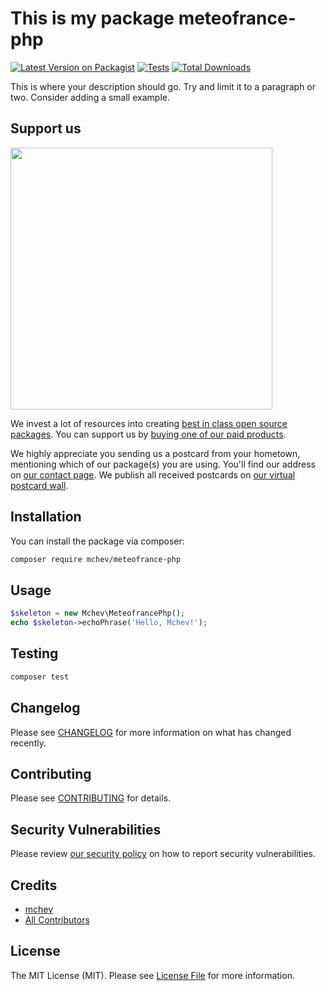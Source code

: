 # This is my package meteofrance-php

[![Latest Version on Packagist](https://img.shields.io/packagist/v/mchev/meteofrance-php.svg?style=flat-square)](https://packagist.org/packages/mchev/meteofrance-php)
[![Tests](https://img.shields.io/github/actions/workflow/status/mchev/meteofrance-php/run-tests.yml?branch=main&label=tests&style=flat-square)](https://github.com/mchev/meteofrance-php/actions/workflows/run-tests.yml)
[![Total Downloads](https://img.shields.io/packagist/dt/mchev/meteofrance-php.svg?style=flat-square)](https://packagist.org/packages/mchev/meteofrance-php)

This is where your description should go. Try and limit it to a paragraph or two. Consider adding a small example.

## Support us

[<img src="https://github-ads.s3.eu-central-1.amazonaws.com/meteofrance-php.jpg?t=1" width="419px" />](https://spatie.be/github-ad-click/meteofrance-php)

We invest a lot of resources into creating [best in class open source packages](https://spatie.be/open-source). You can support us by [buying one of our paid products](https://spatie.be/open-source/support-us).

We highly appreciate you sending us a postcard from your hometown, mentioning which of our package(s) you are using. You'll find our address on [our contact page](https://spatie.be/about-us). We publish all received postcards on [our virtual postcard wall](https://spatie.be/open-source/postcards).

## Installation

You can install the package via composer:

```bash
composer require mchev/meteofrance-php
```

## Usage

```php
$skeleton = new Mchev\MeteofrancePhp();
echo $skeleton->echoPhrase('Hello, Mchev!');
```

## Testing

```bash
composer test
```

## Changelog

Please see [CHANGELOG](CHANGELOG.md) for more information on what has changed recently.

## Contributing

Please see [CONTRIBUTING](https://github.com/spatie/.github/blob/main/CONTRIBUTING.md) for details.

## Security Vulnerabilities

Please review [our security policy](../../security/policy) on how to report security vulnerabilities.

## Credits

- [mchev](https://github.com/mchev)
- [All Contributors](../../contributors)

## License

The MIT License (MIT). Please see [License File](LICENSE.md) for more information.
